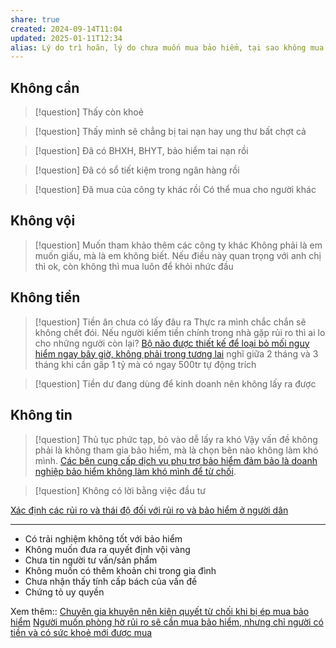 ```yaml
---
share: true
created: 2024-09-14T11:04
updated: 2025-01-11T12:34
alias: Lý do trì hoãn, lý do chưa muốn mua bảo hiểm, tại sao không mua
---
```

## Không cần
> [!question] Thấy còn khoẻ

> [!question] Thấy mình sẽ chẳng bị tai nạn hay ung thư bất chợt cả

> [!question] Đã có BHXH, BHYT, bảo hiểm tai nạn rồi

> [!question] Đã có sổ tiết kiệm trong ngân hàng rồi

> [!question] Đã mua của công ty khác rồi
> Có thể mua cho người khác

## Không vội
> [!question] Muốn tham khảo thêm các công ty khác
> Không phải là em muốn giấu, mà là em không biết. Nếu điều này quan trọng với anh chị thì ok, còn không thì mua luôn để khỏi nhức đầu

## Không tiền
> [!question] Tiền ăn chưa có lấy đâu ra
> Thực ra mình chắc chắn sẽ không chết đói. Nếu người kiếm tiền chính trong nhà gặp rủi ro thì ai lo cho những người còn lại?
> [Bộ não được thiết kế để loại bỏ mối nguy hiểm ngay bây giờ, không phải trong tương lai](../../../T%C3%A2m%20l%C3%BD%20h%E1%BB%8Dc%20qu%E1%BA%A3n%20l%C3%BD%20v%C3%A0%20lao%20%C4%91%E1%BB%99ng/S%E1%BA%AFp%20x%E1%BA%BFp%20%C4%91%E1%BB%99%20%C6%B0u%20ti%C3%AAn/S%E1%BB%B1%20tr%C3%AC%20ho%C3%A3n/B%E1%BB%99%20n%C3%A3o%20%C4%91%C6%B0%E1%BB%A3c%20thi%E1%BA%BFt%20k%E1%BA%BF%20%C4%91%E1%BB%83%20lo%E1%BA%A1i%20b%E1%BB%8F%20m%E1%BB%91i%20nguy%20hi%E1%BB%83m%20ngay%20b%C3%A2y%20gi%E1%BB%9D,%20kh%C3%B4ng%20ph%E1%BA%A3i%20trong%20t%C6%B0%C6%A1ng%20lai.md)
> nghĩ giữa 2 tháng và 3 tháng
> khi cần gấp 1 tỷ mà có ngay 500tr
> tự động trích

> [!question] Tiền dư đang dùng để kinh doanh nên không lấy ra được

## Không tin
> [!question] Thủ tục phức tạp, bỏ vào dễ lấy ra khó
> Vậy vấn đề không phải là không tham gia bảo hiểm, mà là chọn bên nào không làm khó mình. [Các bên cung cấp dịch vụ phụ trợ bảo hiểm đảm bảo là doanh nghiệp bảo hiểm không làm khó mình để từ chối](../C%C3%B4ng%20ty,%20%C4%91%E1%BA%A1i%20l%C3%BD,%20h%E1%BB%A3p%20%C4%91%E1%BB%93ng/C%C3%A1c%20b%C3%AAn%20cung%20c%E1%BA%A5p%20d%E1%BB%8Bch%20v%E1%BB%A5%20ph%E1%BB%A5%20tr%E1%BB%A3%20b%E1%BA%A3o%20hi%E1%BB%83m%20%C4%91%E1%BA%A3m%20b%E1%BA%A3o%20l%C3%A0%20doanh%20nghi%E1%BB%87p%20b%E1%BA%A3o%20hi%E1%BB%83m%20kh%C3%B4ng%20l%C3%A0m%20kh%C3%B3%20m%C3%ACnh%20%C4%91%E1%BB%83%20t%E1%BB%AB%20ch%E1%BB%91i.md).

> [!question] Không có lời bằng việc đầu tư


[Xác định các rủi ro và thái độ đối với rủi ro và bảo hiểm ở người dân](../../../../%F0%9F%93%90%20D%E1%BB%B1%20%C3%A1n/Ch%E1%BA%A1y%20ch%E1%BB%89%20ti%C3%AAu/B%E1%BA%A3o%20hi%E1%BB%83m/Nghi%C3%AAn%20c%E1%BB%A9u%20ng%C6%B0%E1%BB%9Di%20d%C3%B9ng/X%C3%A1c%20%C4%91%E1%BB%8Bnh%20c%C3%A1c%20r%E1%BB%A7i%20ro%20v%C3%A0%20th%C3%A1i%20%C4%91%E1%BB%99%20%C4%91%E1%BB%91i%20v%E1%BB%9Bi%20r%E1%BB%A7i%20ro%20v%C3%A0%20b%E1%BA%A3o%20hi%E1%BB%83m%20%E1%BB%9F%20ng%C6%B0%E1%BB%9Di%20d%C3%A2n.md)

---

- Có trải nghiệm không tốt với bảo hiểm
- Không muốn đưa ra quyết định vội vàng
- Chưa tin người tư vấn/sản phẩm
- Không muốn có thêm khoản chi trong gia đình
- Chưa nhận thấy tính cấp bách của vấn đề
- Chứng tỏ uy quyền


Xem thêm:: [Chuyên gia khuyên nên kiên quyết từ chối khi bị ép mua bảo hiểm](https://laodong.vn/kinh-doanh/chuyen-gia-khuyen-nen-kien-quyet-tu-choi-khi-bi-ep-mua-bao-hiem-1152356.ldo)
[Người muốn phòng hờ rủi ro sẽ cần mua bảo hiểm, nhưng chỉ người có tiền và có sức khoẻ mới được mua](./Ng%C6%B0%E1%BB%9Di%20mu%E1%BB%91n%20ph%C3%B2ng%20h%E1%BB%9D%20r%E1%BB%A7i%20ro%20s%E1%BA%BD%20c%E1%BA%A7n%20mua%20b%E1%BA%A3o%20hi%E1%BB%83m,%20nh%C6%B0ng%20ch%E1%BB%89%20ng%C6%B0%E1%BB%9Di%20c%C3%B3%20ti%E1%BB%81n%20v%C3%A0%20c%C3%B3%20s%E1%BB%A9c%20kho%E1%BA%BB%20m%E1%BB%9Bi%20%C4%91%C6%B0%E1%BB%A3c%20mua.md)